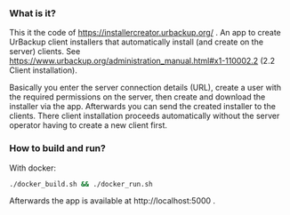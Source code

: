 ### What is it?

This it the code of https://installercreator.urbackup.org/ . An app to create UrBackup client installers that automatically install (and create on the server) clients. See https://www.urbackup.org/administration_manual.html#x1-110002.2 (2.2 Client installation).

Basically you enter the server connection details (URL), create a user with the required permissions on the server, then create and download the installer via the app. Afterwards you can send the created installer to the clients. There client installation proceeds automatically without the server operator having to create a new client first.

### How to build and run?

With docker:

```bash
./docker_build.sh && ./docker_run.sh
```

Afterwards the app is available at http://localhost:5000 .
